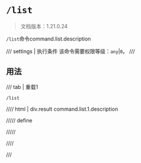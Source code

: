 # `/list`

> 文档版本：1.21.0.24

`/list`命令command.list.description

/// settings | 执行条件
该命令需要权限等级：`any`|`0`。
///

## 用法

/// tab | 重载1
```mcfunction
/list
```

//// html | div.result
command.list.1.description

///// define

/////

////

///
